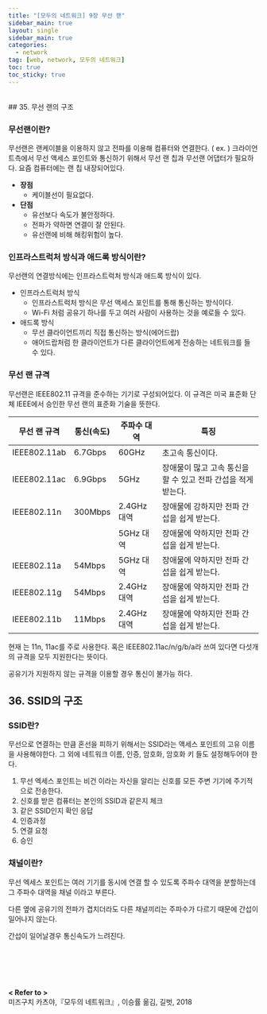 ```yaml
---
title: "[모두의 네트워크] 9장 무선 랜"
sidebar_main: true
layout: single
sidebar_main: true
categories: 
  - network
tag: [web, network, 모두의 네트워크]
toc: true 
toc_sticky: true
---
```


<br />
## 35. 무선 랜의 구조

### 무선랜이란?

무선랜은 랜케이블을 이용하지 않고 전파를 이용해 컴퓨터와 연결한다. ( ex.  )
크라이언트측에서 무선 액세스 포인트와 통신하기 위해서 무선 랜 칩과 무선랜 어댑터가 필요하다. 요즘 컴퓨터에는 랜 칩 내장되어있다.

- **장점**
    - 케이블선이 필요없다.
- **단점**
    - 유선보다 속도가 불안정하다.
    - 전파가 약하면 연결이 잘 안된다.
    - 유선랜에 비해 해킹위험이 높다.

### 인프라스트럭처 방식과 애드록 방식이란?

무선랜의 연결방식에는 인프라스트럭처 방식과 애드록 방식이 있다.

- 인프라스트럭처 방식
    - 인프라스트럭처 방식은 무선 액세스 포인트를 통해 통신하는 방식이다.
    - Wi-Fi 처럼 공유기 하나를 두고 여러 사람이 사용하는 것을 예로들 수 있다.
- 애드록 방식
    - 무선 클라이언트끼리 직접 통신하는 방식(에어드랍)
    - 애어드랍처럼 한 클라이언트가 다른 클라이언트에게 전송하는 네트워크를 들 수 있다.

### 무선 랜 규격

무선랜은 IEEE802.11 규격을 준수하는 기기로 구성되어있다.
이 규격은 미국 표준화 단체 IEEE에서 승인한 무선 랜의 표준화 기술을 뜻한다.

| 무선 랜 규격 | 통신(속도) | 주파수 대역 | 특징 |
| --- | --- | --- | --- |
| IEEE802.11ab | 6.7Gbps | 60GHz | 초고속 통신이다. |
| IEEE802.11ac | 6.9Gbps | 5GHz | 장애물이 많고 고속 통신을 할 수 있고 전파 간섭을 적게 받는다. |
| IEEE802.11n | 300Mbps | 2.4GHz 대역 | 장애물에 강하지만 전파 간섭을 쉽게 받는다. |
|  |  | 5GHz 대역 | 장애물에 약하지만 전파 간섭을 쉽게 받는다. |
| IEEE802.11a | 54Mbps | 5GHz 대역 | 장애물에 약하지만 전파 간섭을 쉽게 받는다. |
| IEEE802.11g | 54Mbps | 2.4GHz 대역 | 장애물에 약하지만 전파 간섭을 쉽게 받는다. |
| IEEE802.11b | 11Mbps | 2.4GHz 대역 | 장애물에 약하지만 전파 간섭을 쉽게 받는다. |

현재 는 11n, 11ac를 주로 사용한다. 혹은 IEEE802.11ac/n/g/b/a라 쓰여 있다면 다섯개의 규격을 모두 지원한다는 뜻이다.

공유기가 지원하지 않는 규격을 이용할 경우 통신이 불가능 하다.

## 36. SSID의 구조

### SSID란?

무선으로 연결하는 만큼 혼선을 피하기 위해서는 SSID라는 액세스 포인트의 고유 이름을 사용해야한다. 그 외에 네트워크 이름, 인증, 암호화, 암호화 키 들도 설정해두어야 한다.

1. 무선 엑세스 포인트는 비건 이라는 자신을 알리는 신호를 모든 주변 기기에 주기적으로 전송한다.
2. 신호를 받은 컴퓨터는 본인의 SSID과 같은지 체크 
3. 같은 SSID인지 확인 응답
4. 인증과정
5. 연결 요청
6. 승인 

### 채널이란?

무선 엑세스 포인트는 여러 기기를 동시에 연결 할 수 있도록 주파수 대역을 분할하는데 그 주파수 대역을 채널 이라고 부른다.

다른 옆에 공유기의 전파가 겹치더라도 다른 채널끼리는 주파수가 다르기 때문에 간섭이 일어나지 않는다. 

간섭이 일어날경우 통신속도가 느려진다.


<br /><br /><br /><br />

**< Refer to >**<br />
미즈구치 카츠야,『모두의 네트워크』, 이승률 옮김, 길벗, 2018
